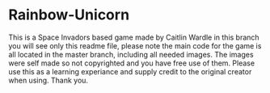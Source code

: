 # Rainbow-Unicorn
This is a Space Invadors based game made by Caitlin Wardle
in this branch you will see only this readme file, please note the main code for the game is all located in the master branch, including all needed images. The images were self made so not copyrighted and you have free use of them. Please use this as a learning experiance and supply credit to the original creator when using. 
Thank you. 
